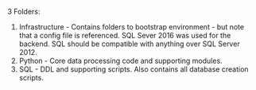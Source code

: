 3 Folders:
1. Infrastructure - Contains folders to bootstrap environment - but note that a config file is referenced.  SQL Sever 2016 was
used for the backend.  SQL should be compatible with anything over SQL Server 2012.
2. Python - Core data processing code and supporting modules.
3. SQL - DDL and supporting scripts.  Also contains all database creation scripts.